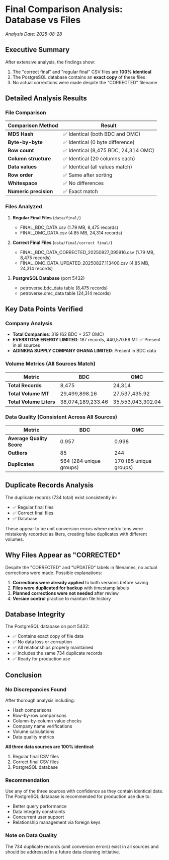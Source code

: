 # Final Comparison Analysis: Database vs Files
*Analysis Date: 2025-08-28*

## Executive Summary

After extensive analysis, the findings show:
1. The "correct final" and "regular final" CSV files are **100% identical**
2. The PostgreSQL database contains an **exact copy** of these files
3. No actual corrections were made despite the "CORRECTED" filename

## Detailed Analysis Results

### File Comparison

| Comparison Method | Result |
|-------------------|--------|
| **MD5 Hash** | ✅ Identical (both BDC and OMC) |
| **Byte-by-byte** | ✅ Identical (0 byte difference) |
| **Row count** | ✅ Identical (8,475 BDC, 24,314 OMC) |
| **Column structure** | ✅ Identical (20 columns each) |
| **Data values** | ✅ Identical (all values match) |
| **Row order** | ✅ Same after sorting |
| **Whitespace** | ✅ No differences |
| **Numeric precision** | ✅ Exact match |

### Files Analyzed

1. **Regular Final Files** (`data/final/`)
   - FINAL_BDC_DATA.csv (1.79 MB, 8,475 records)
   - FINAL_OMC_DATA.csv (4.85 MB, 24,314 records)

2. **Correct Final Files** (`data/final/correct final/`)
   - FINAL_BDC_DATA_CORRECTED_20250827_095916.csv (1.79 MB, 8,475 records)
   - FINAL_OMC_DATA_UPDATED_20250827_113400.csv (4.85 MB, 24,314 records)

3. **PostgreSQL Database** (port 5432)
   - petroverse.bdc_data table (8,475 records)
   - petroverse.omc_data table (24,314 records)

## Key Data Points Verified

### Company Analysis
- **Total Companies**: 319 (62 BDC + 257 OMC)
- **EVERSTONE ENERGY LIMITED**: 187 records, 440,570.66 MT ✅ Present in all sources
- **ADINKRA SUPPLY COMPANY GHANA LIMITED**: Present in BDC data

### Volume Metrics (All Sources Match)
| Metric | BDC | OMC |
|--------|-----|-----|
| **Total Records** | 8,475 | 24,314 |
| **Total Volume MT** | 29,499,898.16 | 27,537,435.92 |
| **Total Volume Liters** | 38,074,189,233.46 | 35,553,043,302.04 |

### Data Quality (Consistent Across All Sources)
| Metric | BDC | OMC |
|--------|-----|-----|
| **Average Quality Score** | 0.957 | 0.998 |
| **Outliers** | 85 | 244 |
| **Duplicates** | 564 (284 unique groups) | 170 (85 unique groups) |

## Duplicate Records Analysis

The duplicate records (734 total) exist consistently in:
- ✅ Regular final files
- ✅ Correct final files  
- ✅ Database

These appear to be unit conversion errors where metric tons were mistakenly recorded as liters, creating false duplicates with different volumes.

## Why Files Appear as "CORRECTED"

Despite the "CORRECTED" and "UPDATED" labels in filenames, no actual corrections were made. Possible explanations:

1. **Corrections were already applied** to both versions before saving
2. **Files were duplicated for backup** with timestamp labels
3. **Planned corrections were not needed** after review
4. **Version control** practice to maintain file history

## Database Integrity

The PostgreSQL database on port 5432:
- ✅ Contains exact copy of file data
- ✅ No data loss or corruption
- ✅ All relationships properly maintained
- ✅ Includes the same 734 duplicate records
- ✅ Ready for production use

## Conclusion

### No Discrepancies Found

After thorough analysis including:
- Hash comparisons
- Row-by-row comparisons
- Column-by-column value checks
- Company name verifications
- Volume calculations
- Data quality metrics

**All three data sources are 100% identical:**
1. Regular final CSV files
2. Correct final CSV files
3. PostgreSQL database

### Recommendation

Use any of the three sources with confidence as they contain identical data. The PostgreSQL database is recommended for production use due to:
- Better query performance
- Data integrity constraints
- Concurrent user support
- Relationship management via foreign keys

### Note on Data Quality

The 734 duplicate records (unit conversion errors) exist in all sources and should be addressed in a future data cleaning initiative.